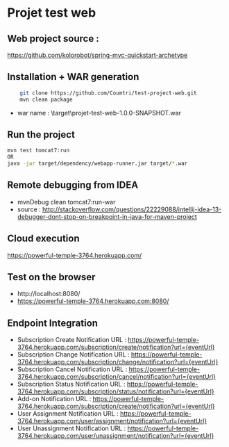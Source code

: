 Projet test web
=========================================

Web project source :
---------------------
https://github.com/kolorobot/spring-mvc-quickstart-archetype

Installation + WAR generation
-------------------

```bash
    git clone https://github.com/Coumtri/test-project-web.git
    mvn clean package
```
* war name : \target\projet-test-web-1.0.0-SNAPSHOT.war


Run the project
----------------
```bash
mvn test tomcat7:run
OR
java -jar target/dependency/webapp-runner.jar target/*.war
```

Remote debugging from IDEA
---------------------------
- mvnDebug clean tomcat7:run-war
- source : http://stackoverflow.com/questions/22229088/intellij-idea-13-debugger-dont-stop-on-breakpoint-in-java-for-maven-project

Cloud execution
----------------
https://powerful-temple-3764.herokuapp.com/

Test on the browser
----------------------
* http://localhost:8080/
* https://powerful-temple-3764.herokuapp.com:8080/

Endpoint Integration
---------------------
* Subscription Create Notification URL : https://powerful-temple-3764.herokuapp.com/subscription/create/notification?url={eventUrl}
* Subscription Change Notification URL : https://powerful-temple-3764.herokuapp.com/subscription/change/notification?url={eventUrl}
* Subscription Cancel Notification URL : https://powerful-temple-3764.herokuapp.com/subscription/cancel/notification?url={eventUrl}
* Subscription Status Notification URL : https://powerful-temple-3764.herokuapp.com/subscription/status/notification?url={eventUrl}
* Add-on Notification URL : https://powerful-temple-3764.herokuapp.com/subscription/create/notification?url={eventUrl}
* User Assignment Notification URL : https://powerful-temple-3764.herokuapp.com/user/assignment/notification?url={eventUrl}
* User Unassignment Notification URL : https://powerful-temple-3764.herokuapp.com/user/unassignment/notification?url={eventUrl}

